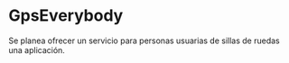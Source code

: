 # GpsEverybody
Se planea ofrecer un servicio para personas usuarias de sillas de ruedas una aplicación.
